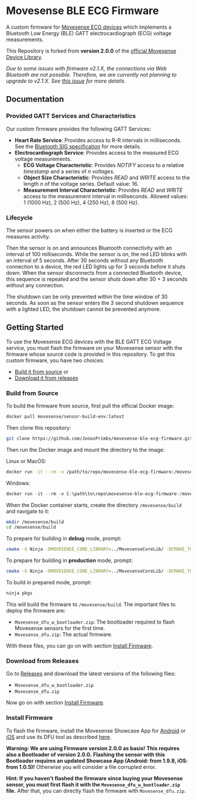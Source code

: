 # Movesense BLE ECG Firmware

A custom firmware for [Movesense ECG devices](https://www.movesense.com/) which implements a Bluetooth Low Energy (BLE) GATT electrocardiograph (ECG) voltage measurements.

This Repository is forked from **version 2.0.0** of the [official Movesense Device Library](https://bitbucket.org/movesense/movesense-device-lib/).

*Due to some issues with firmware v2.1.X, the connections via Web Bluetooth are not possible.*
*Therefore, we are currently not planning to upgrade to v2.1.X.*
*See [this issue](https://bitbucket.org/movesense/movesense-device-lib/issues/104/ble-connection-fails-for-latest-v21x) for more details.*

## Documentation

### Provided GATT Services and Characteristics

Our custom firmware provides the following GATT Services:

- **Heart Rate Service**: Provides access to R-R intervals in milliseconds. See the [Bluetooth SIG specification](https://www.bluetooth.com/de/specifications/specs/heart-rate-service-1-0/) for more details.
- **Electrocardiograph Service**: Provides access to the measured ECG voltage measurements.
  - **ECG Voltage Characteristic**: Provides *NOTIFY* access to a relative *timestamp* and a series of *n* *voltages*.
  - **Object Size Characteristic**: Provides *READ* and *WRITE* access to the length *n* of the voltage series. Default value: 16.
  - **Measurement Interval Characteristic**: Provides *READ* and *WRITE* access to the measurement interval in milliseconds. Allowed values: 1 (1000 Hz), 2 (500 Hz), 4 (250 Hz), 8 (500 Hz).


### Lifecycle

The sensor powers on when either the battery is inserted or the ECG measures activity.

Then the sensor is on and announces Bluetooth connectivity with an interval of 100 milliseconds.
While the sensor is on, the red LED blinks with an interval of 5 seconds.
After 30 seconds without any Bluetooth connection to a device, the red LED lights up for 3 seconds before it shuts down.
When the sensor disconnects from a connected Bluetooth device, this sequence is repeated and the sensor shuts down after 30 + 3 seconds without any connection.

The shutdown can be only prevented within the time window of 30 seconds.
As soon as the sensor enters the 3 second shutdown sequence with a lighted LED, the shutdown cannot be prevented anymore.

## Getting Started

To use the Movesense ECG devices with the BLE GATT ECG Voltage service, you must flash the firmware on your Movesense sensor with the firmware whose source code is provided in this repository.
To get this custom firmware, you have two choices:

- [Build it from source](#build-from-source) or
- [Download it from releases](#download-from-releases)

### Build from Source

To build the firmware from source, first pull the official Docker image:

```bash
docker pull movesense/sensor-build-env:latest
```

Then clone this repository:

```bash
git clone https://github.com/JonasPrimbs/movesense-ble-ecg-firmware.git
```

Then run the Docker image and mount the directory to the image:

Linux or MacOS:
```bash
docker run -it --rm -v /path/to/repo/movesense-ble-ecg-firmware:/movesense:delegated movesense/sensor-build-env:latest
```

Windows:
```powershell
docker run -it --rm -v C:\path\to\repo\movesense-ble-ecg-firmware:/movesense:delegated movesense/sensor-build-env:latest
```

When the Docker container starts, create the directory `/movesense/build` and navigate to it:

```bash
mkdir /movesense/build
cd /movesense/build
```

To prepare for building in **debug** mode, prompt:

```bash
cmake -G Ninja -DMOVESENSE_CORE_LIBRARY=../MovesenseCoreLib/ -DCMAKE_TOOLCHAIN_FILE=../MovesenseCoreLib/toolchain/gcc-nrf52.cmake ../ble-ecg
```

To prepare for building in **production** mode, prompt:

```bash
cmake -G Ninja -DMOVESENSE_CORE_LIBRARY=../MovesenseCoreLib/ -DCMAKE_TOOLCHAIN_FILE=../MovesenseCoreLib/toolchain/gcc-nrf52.cmake -DCMAKE_BUILD_TYPE=Release ../ble-ecg
```

To build in prepared mode, prompt:

```bash
ninja pkgs
```

This will build the firmware to `/movesense/build`.
The important files to deploy the firmware are:

- `Movesense_dfu_w_bootloader.zip`: The bootloader required to flash Movesense sensors for the first time.
- `Movesense_dfu.zip`: The actual firmware.

With these files, you can go on with section [Install Firmware](#install-firmware).

### Download from Releases

Go to [Releases](https://github.com/JonasPrimbs/movesense-ble-ecg-firmware/releases) and download the latest versions of the following files:

- `Movesense_dfu_w_bootloader.zip`
- `Movesense_dfu.zip`

Now go on with section [Install Firmware](#install-firmware).

### Install Firmware

To flash the firmware, install the Movesense Showcase App for [Android](https://bitbucket.org/movesense/movesense-mobile-lib/downloads/) or [iOS](https://apps.apple.com/de/app/movesense-showcase/id1439876677) and use its DFU tool as described [here](https://www.movesense.com/docs/esw/dfu_update/).

**Warning: We are using Firmware version 2.0.0 as basis!**
**This requires also a Bootloader of version 2.0.0.**
**Flashing the sensor with this Bootloader requires an updated Showcase App (Android: from 1.9.8, iOS: from 1.0.5)!**
Otherwise you will consider a file corrupted error.

**Hint: If you haven't flashed the firmware since buying your Movesense sensor, you must first flash it with the `Movesense_dfu_w_bootloader.zip` file.**
After that, you can directly flash the firmware with `Movesense_dfu.zip`.
